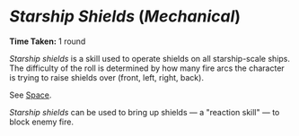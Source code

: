 # *Starship Shields* (*Mechanical*)

**Time Taken:** 1 round

*Starship shields* is a skill used to operate shields on all starship-scale ships. The difficulty of the roll is
determined by how many fire arcs the character is trying to raise shields over (front, left, right, back).

See [Space](../space.md).

*Starship shields* can be used to bring up shields — a "reaction skill" — to block enemy fire.
